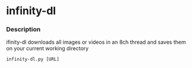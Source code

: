 # infinity-dl
### Description
ifinity-dl downloads all images or videos in an 8ch thread and saves them on your current working directory
```
infinity-dl.py [URL]
```

